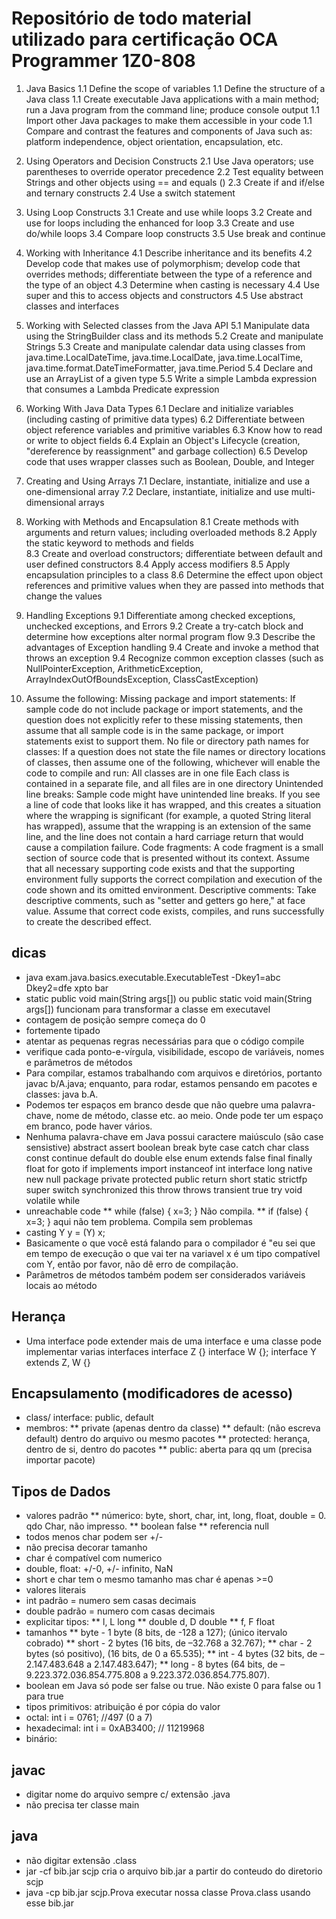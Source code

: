 # Repositório de todo material utilizado para certificação OCA Programmer 1Z0-808

1. Java Basics 
	1.1 Define the scope of variables 
	1.1 Define the structure of a Java class
	1.1 Create executable Java applications with a main method; run a Java program from the command line; produce console output
	1.1 Import other Java packages to make them accessible in your code
	1.1 Compare and contrast the features and components of Java such as: platform independence, object orientation, encapsulation, etc.

2. Using Operators and Decision Constructs 
2.1 Use Java operators; use parentheses to override operator precedence
2.2 Test equality between Strings and other objects using == and equals ()
2.3 Create if and if/else and ternary constructs 
2.4 Use a switch statement 

3. Using Loop Constructs 
3.1 Create and use while loops
3.2 Create and use for loops including the enhanced for loop
3.3 Create and use do/while loops
3.4 Compare loop constructs
3.5 Use break and continue  

4. Working with Inheritance 
4.1 Describe inheritance and its benefits
4.2 Develop code that makes use of polymorphism; develop code that overrides methods;  differentiate between the type of a reference and the type of an object
4.3 Determine when casting is necessary
4.4 Use super and this to access objects and constructors
4.5 Use abstract classes and interfaces

5. Working with Selected classes from the Java API 
5.1 Manipulate data using the StringBuilder class and its methods
5.2 Create and manipulate Strings
5.3 Create and manipulate calendar data using classes from java.time.LocalDateTime,  java.time.LocalDate, java.time.LocalTime, java.time.format.DateTimeFormatter, java.time.Period
5.4 Declare and use an ArrayList of a given type 
5.5 Write a simple Lambda expression that consumes a Lambda Predicate expression

6. Working With Java Data Types 
6.1 Declare and initialize variables (including casting of primitive data types)
6.2 Differentiate between object reference variables and primitive variables
6.3 Know how to read or write to object fields
6.4 Explain an Object's Lifecycle (creation, "dereference by reassignment" and garbage collection)
6.5 Develop code that uses wrapper classes such as Boolean, Double, and Integer  

7. Creating and Using Arrays 
7.1 Declare, instantiate, initialize and use a one-dimensional array
7.2 Declare, instantiate, initialize and use multi-dimensional arrays

8. Working with Methods and Encapsulation 
8.1 Create methods with arguments and return values; including overloaded methods
8.2 Apply the static keyword to methods and fields  
8.3 Create and overload constructors; differentiate between default and user defined constructors
8.4 Apply access modifiers
8.5 Apply encapsulation principles to a class
8.6 Determine the effect upon object references and primitive values when they are passed  into methods that change the values

9. Handling Exceptions 
9.1 Differentiate among checked exceptions, unchecked exceptions, and Errors
9.2 Create a try-catch block and determine how exceptions alter normal program flow
9.3 Describe the advantages of Exception handling 
9.4 Create and invoke a method that throws an exception
9.4 Recognize common exception classes (such as NullPointerException, ArithmeticException, ArrayIndexOutOfBoundsException, ClassCastException)

10. Assume the following:
Missing package and import statements: If sample code do not include package or import statements, and the question does not explicitly refer to these missing statements, then assume that all sample code is in the same package, or import statements exist to support them.
No file or directory path names for classes: If a question does not state the file names or directory locations of classes, then assume one of the following, whichever will enable the code to compile and run:
All classes are in one file
Each class is contained in a separate file, and all files are in one directory
Unintended line breaks: Sample code might have unintended line breaks. If you see a line of code that looks like it has wrapped, and this creates a situation where the wrapping is significant (for example, a quoted String literal has wrapped), assume that the wrapping is an extension of the same line, and the line does not contain a hard carriage return that would cause a compilation failure.
Code fragments: A code fragment is a small section of source code that is presented without its context. Assume that all necessary supporting code exists and that the supporting environment fully supports the correct compilation and execution of the code shown and its omitted environment.
Descriptive comments: Take descriptive comments, such as "setter and getters go here," at face value. Assume that correct code exists, compiles, and runs successfully to create the described effect.






## dicas
* java exam.java.basics.executable.ExecutableTest -Dkey1=abc Dkey2=dfe xpto bar
* static public void main(String args[]) ou public static void main(String args[]) funcionam para transformar a classe em executavel
* contagem de posição sempre começa do 0
* fortemente tipado
* atentar as pequenas regras necessárias para que o código compile
* verifique cada ponto-e-vírgula, visibilidade, escopo de variáveis, nomes e parâmetros de métodos
* Para compilar, estamos trabalhando com arquivos e diretórios, portanto javac b/A.java; enquanto, para rodar, estamos pensando em pacotes e classes: java b.A.
* Podemos ter espaços em branco desde que não quebre uma palavra-chave, nome de método, classe etc. ao meio. Onde pode ter um espaço em branco, pode haver vários.
* Nenhuma palavra-chave em Java possui caractere maiúsculo (são case sensistive)
abstract
assert
boolean
break
byte
case
catch
char
class
const
continue
default
do
double
else
enum
extends
false
final
finally
float
for
goto
if
implements
import
instanceof
int
interface
long
native
new
null
package
private
protected
public
return
short
static
strictfp
super
switch
synchronized
this
throw
throws
transient
true
try
void
volatile
while
* unreachable code
** while (false) { x=3; } Não compila. 
** if (false) { x=3; } aqui não tem problema. Compila sem problemas
* casting Y y = (Y) x; 
* Basicamente o que você está falando para o compilador é "eu sei que em tempo de execução o que vai ter na variavel x é um tipo compatível com Y, então por favor, não dê erro de compilação.
* Parâmetros de métodos também podem ser considerados variáveis locais ao método

## Herança
* Uma interface pode extender mais de uma interface e uma classe pode implementar varias interfaces
interface Z {}
interface W {};
interface Y extends Z, W {}

## Encapsulamento (modificadores de acesso)
* class/ interface: public, default
* membros: 
** private (apenas dentro da classe)
** default: (não escreva default) dentro do arquivo ou mesmo pacotes
** protected: herança, dentro de si, dentro do pacotes
** public: aberta para qq um (precisa importar pacote)



## Tipos de Dados
* valores padrão
** númerico:  byte, short, char, int, long, float, double = 0. qdo Char, não impresso.
** boolean false
** referencia null
* todos menos char podem ser +/-
* não precisa decorar tamanho
* char é compatível com numerico
* double, float: +/-0, +/- infinito, NaN
* short e char tem o mesmo tamanho mas char é apenas >=0
* valores literais
* int padrão = numero sem casas decimais
* double padrão = numero com casas decimais
* explicitar tipos:
** l, L long
** double d, D double 
** f, F float
* tamanhos
** byte - 1 byte (8 bits, de -128 a 127); (único itervalo cobrado)
** short - 2 bytes (16 bits, de –32.768 a 32.767);
** char - 2 bytes (só positivo), (16 bits, de 0 a 65.535);
** int - 4 bytes (32 bits, de –2.147.483.648 a 2.147.483.647);
** long - 8 bytes (64 bits, de –9.223.372.036.854.775.808 a 9.223.372.036.854.775.807).
* boolean em Java só pode ser false ou true. Não existe 0 para false ou 1 para true
* tipos primitivos: atribuição é por cópia do valor
* octal: int i = 0761; //497 (0 a 7)
* hexadecimal: int i = 0xAB3400; // 11219968
* binário:


## javac 
* digitar nome do arquivo sempre c/ extensão .java
* não precisa ter classe main
 






## java

* não digitar extensão .class
* jar -cf bib.jar scjp  cria o arquivo bib.jar a partir do conteudo do diretorio scjp
* java -cp bib.jar scjp.Prova executar nossa classe Prova.class usando esse bib.jar

